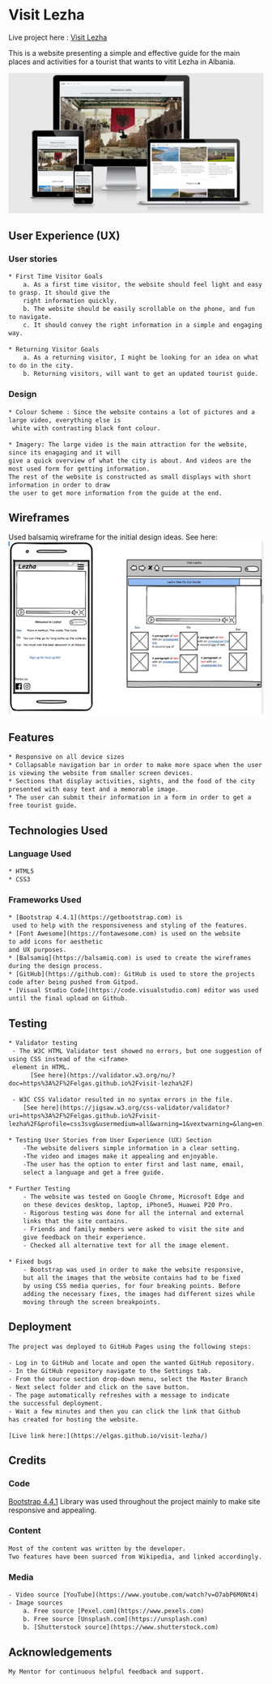 # Visit Lezha
Live project here : [Visit Lezha](https://elgas.github.io/visit-lezha)

This is a website presenting a simple and effective guide for the main places and activities for a tourist 
that wants to vitit Lezha in Albania.

![Responsive](responsive.png)

## User Experience (UX)

### User stories

    * First Time Visitor Goals
        a. As a first time visitor, the website should feel light and easy to grasp. It should give the 
        right information quickly. 
        b. The website should be easily scrollable on the phone, and fun to navigate.
        c. It should convey the right information in a simple and engaging way.
    
    * Returning Visitor Goals
        a. As a returning visitor, I might be looking for an idea on what to do in the city.
        b. Returning visitors, will want to get an updated tourist guide.
    

### Design

    * Colour Scheme : Since the website contains a lot of pictures and a large video, everything else is
     white with contrasting black font colour.

    * Imagery: The large video is the main attraction for the website, since its enagaging and it will 
    give a quick overview of what the city is about. And videos are the most used form for getting information. 
    The rest of the website is constructed as small displays with short information in order to draw 
    the user to get more information from the guide at the end.

## Wireframes
    
Used balsamiq wireframe for the initial design ideas. See here: ![Balsamiq](balsamiq.png)

## Features
    * Responsive on all device sizes 
    * Collapsable navigation bar in order to make more space when the user is viewing the website from smaller screen devices.
    * Sections that display activities, sights, and the food of the city presented with easy text and a memorable image.
    * The user can submit their information in a form in order to get a free tourist guide.

## Technologies Used

### Language Used
    * HTML5
    * CSS3

### Frameworks Used
    * [Bootstrap 4.4.1](https://getbootstrap.com) is
     used to help with the responsiveness and styling of the features.
    * [Font Awesome](https://fontawesome.com) is used on the website 
    to add icons for aesthetic 
    and UX purposes.
    * [Balsamiq](https://balsamiq.com) is used to create the wireframes 
    during the design process.
    * [GitHub](https://github.com): GitHub is used to store the projects 
    code after being pushed from Gitpod.
    * [Visual Studio Code](https://code.visualstudio.com) editor was used until the final upload on Github.

## Testing

    * Validator testing
     - The W3C HTML Validator test showed no errors, but one suggestion of using CSS instead of the <iframe> 
     element in HTML. 
          [See here](https://validator.w3.org/nu/?doc=https%3A%2F%2Felgas.github.io%2Fvisit-lezha%2F) 
    
     - W3C CSS Validator resulted in no syntax errors in the file. 
        [See here](https://jigsaw.w3.org/css-validator/validator?uri=https%3A%2F%2Felgas.github.io%2Fvisit-lezha%2F&profile=css3svg&usermedium=all&warning=1&vextwarning=&lang=en)

    * Testing User Stories from User Experience (UX) Section
        -The website delivers simple information in a clear setting. 
        -The video and images make it appealing and enjoyable.
        -The user has the option to enter first and last name, email, 
        select a language and get a free guide.

    * Further Testing
        - The website was tested on Google Chrome, Microsoft Edge and 
        on these devices desktop, laptop, iPhone5, Huawei P20 Pro.
        - Rigorous testing was done for all the internal and external 
        links that the site contains.
        - Friends and family members were asked to visit the site and 
        give feedback on their experience.
        - Checked all alternative text for all the image element.

    * Fixed bugs
        - Bootstrap was used in order to make the website responsive, 
        but all the images that the website contains had to be fixed 
        by using CSS media queries, for four breaking points. Before 
        adding the necessary fixes, the images had different sizes while 
        moving through the screen breakpoints.

## Deployment
    The project was deployed to GitHub Pages using the following steps:

    - Log in to GitHub and locate and open the wanted GitHub repository.
    - In the GitHub repository navigate to the Settings tab.
    - From the source section drop-down menu, select the Master Branch
    - Next select folder and click on the save button. 
    - The page automatically refreshes with a message to indicate 
    the successful deployment.
    - Wait a few minutes and then you can click the link that Github 
    has created for hosting the website.

    [Live link here:](https://elgas.github.io/visit-lezha/)
    


## Credits
 ### Code
  [Bootstrap 4.4.1](https://getbootstrap.com/) Library was used throughout the 
  project mainly to make site responsive and appealing.

### Content
    Most of the content was written by the developer.
    Two features have been suorced from Wikipedia, and linked accordingly.

### Media
    - Video source [YouTube](https://www.youtube.com/watch?v=O7abP6M0Nt4)
    - Image sources
        a. Free source [Pexel.com](https://www.pexels.com)
        b. Free source [Unsplash.com](https://unsplash.com)
        b. [Shutterstock source](https://www.shutterstock.com)

## Acknowledgements
    My Mentor for continuous helpful feedback and support.






